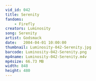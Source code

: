 ```yaml
---
vid_id: 042
title: Serenity
fandoms:
    - Firefly
creators: Luminosity
song: Serenity
artist: Godsmack
date:   2004-04-01 10:00:00
thumbnail: Luminosity-042-Serenity.jpg
barcode: Luminosity-042-Serenity.png
mp4name: Luminosity-042-Serenity.m4v
mp4size: 66.73 MB
width: 848
height: 480
---
```




